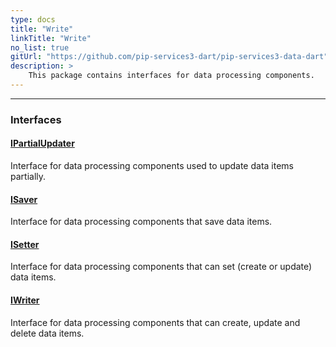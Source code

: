 ```yaml
---
type: docs
title: "Write"
linkTitle: "Write"
no_list: true
gitUrl: "https://github.com/pip-services3-dart/pip-services3-data-dart"
description: >
    This package contains interfaces for data processing components.
---
```

---

<div class="module-body"> 

### Interfaces

#### [IPartialUpdater](ipartial_updater)
Interface for data processing components used to update data items partially.

#### [ISaver](isaver)
Interface for data processing components that save data items.

#### [ISetter](isetter)
Interface for data processing components that can set (create or update) data items.

#### [IWriter](iwriter)
Interface for data processing components that can create, update and delete data items.

</div>

